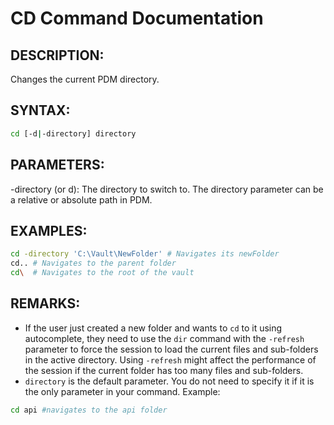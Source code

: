 # CD Command Documentation

## DESCRIPTION:
Changes the current PDM directory.

## SYNTAX:
```bash
cd [-d|-directory] directory
```

## PARAMETERS:
-directory (or d): The directory to switch to. The directory parameter can be a relative or absolute path in PDM.

## EXAMPLES:
```bash
cd -directory 'C:\Vault\NewFolder' # Navigates its newFolder
cd.. # Navigates to the parent folder
cd\  # Navigates to the root of the vault
```
## REMARKS:
- If the user just created a new folder and wants to `cd` to it using autocomplete, they need to use the `dir` command with the `-refresh` parameter to force the session to load the current files and sub-folders in the active directory. Using `-refresh` might affect the performance of the session if the current folder has too many files and sub-folders.
- `directory` is the default parameter. You do not need to specify it if it is the only parameter in your command. Example: 
```bash
cd api #navigates to the api folder
```